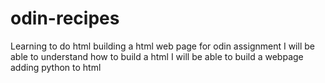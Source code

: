 # odin-recipes
Learning to do html
building a html web page for odin assignment
I will be able to understand how to build a html
I will be able to build a webpage adding python to html